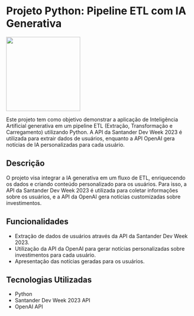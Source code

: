 # Projeto Python: Pipeline ETL com IA Generativa

<img src="https://github.com/GiuBuonafina/python-pipeline-etl/assets/132923446/d954b723-a401-45b6-ae23-0580f3a36880" width="200">

Este projeto tem como objetivo demonstrar a aplicação de Inteligência Artificial generativa em um pipeline ETL (Extração, Transformação e Carregamento) utilizando Python. A API da Santander Dev Week 2023 é utilizada para extrair dados de usuários, enquanto a API OpenAI gera notícias de IA personalizadas para cada usuário.

## Descrição

O projeto visa integrar a IA generativa em um fluxo de ETL, enriquecendo os dados e criando conteúdo personalizado para os usuários. Para isso, a API da Santander Dev Week 2023 é utilizada para coletar informações sobre os usuários, e a API da OpenAI gera notícias customizadas sobre investimentos.

## Funcionalidades

- Extração de dados de usuários através da API da Santander Dev Week 2023.
- Utilização da API da OpenAI para gerar notícias personalizadas sobre investimentos para cada usuário.
- Apresentação das notícias geradas para os usuários.

## Tecnologias Utilizadas

- Python
- Santander Dev Week 2023 API
- OpenAI API
